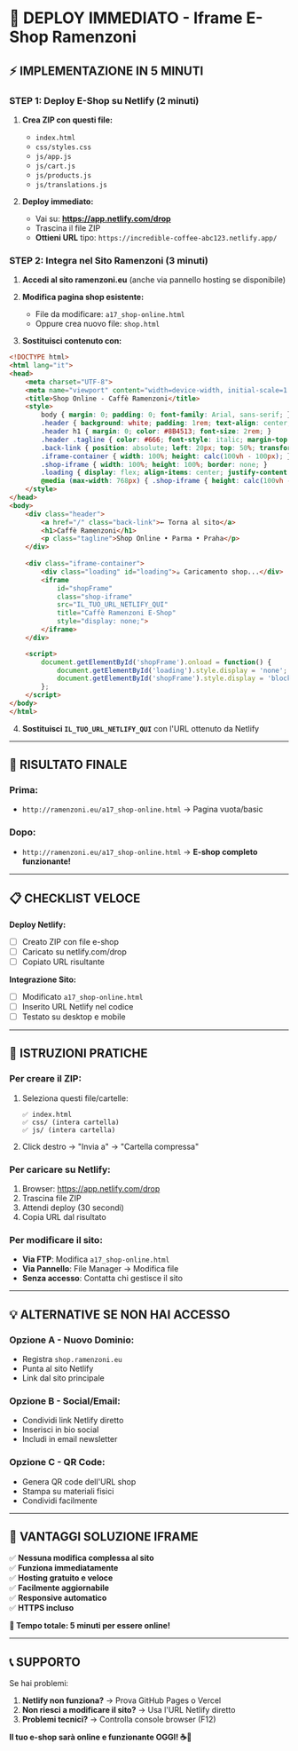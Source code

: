 # 🚀 DEPLOY IMMEDIATO - Iframe E-Shop Ramenzoni

## ⚡ **IMPLEMENTAZIONE IN 5 MINUTI**

### **STEP 1: Deploy E-Shop su Netlify (2 minuti)**

1. **Crea ZIP con questi file:**
   - `index.html`
   - `css/styles.css` 
   - `js/app.js`
   - `js/cart.js`
   - `js/products.js`
   - `js/translations.js`

2. **Deploy immediato:**
   - Vai su: **https://app.netlify.com/drop**
   - Trascina il file ZIP
   - **Ottieni URL** tipo: `https://incredible-coffee-abc123.netlify.app/`

### **STEP 2: Integra nel Sito Ramenzoni (3 minuti)**

1. **Accedi al sito ramenzoni.eu** (anche via pannello hosting se disponibile)

2. **Modifica pagina shop esistente:**
   - File da modificare: `a17_shop-online.html`
   - Oppure crea nuovo file: `shop.html`

3. **Sostituisci contenuto con:**
```html
<!DOCTYPE html>
<html lang="it">
<head>
    <meta charset="UTF-8">
    <meta name="viewport" content="width=device-width, initial-scale=1.0">
    <title>Shop Online - Caffè Ramenzoni</title>
    <style>
        body { margin: 0; padding: 0; font-family: Arial, sans-serif; }
        .header { background: white; padding: 1rem; text-align: center; box-shadow: 0 2px 10px rgba(0,0,0,0.1); }
        .header h1 { margin: 0; color: #8B4513; font-size: 2rem; }
        .header .tagline { color: #666; font-style: italic; margin-top: 5px; }
        .back-link { position: absolute; left: 20px; top: 50%; transform: translateY(-50%); text-decoration: none; color: #8B4513; font-weight: bold; }
        .iframe-container { width: 100%; height: calc(100vh - 100px); }
        .shop-iframe { width: 100%; height: 100%; border: none; }
        .loading { display: flex; align-items: center; justify-content: center; height: 200px; color: #8B4513; font-size: 1.2rem; }
        @media (max-width: 768px) { .shop-iframe { height: calc(100vh - 80px); } }
    </style>
</head>
<body>
    <div class="header">
        <a href="/" class="back-link">← Torna al sito</a>
        <h1>Caffè Ramenzoni</h1>
        <p class="tagline">Shop Online • Parma • Praha</p>
    </div>
    
    <div class="iframe-container">
        <div class="loading" id="loading">☕ Caricamento shop...</div>
        <iframe 
            id="shopFrame"
            class="shop-iframe" 
            src="IL_TUO_URL_NETLIFY_QUI"
            title="Caffè Ramenzoni E-Shop"
            style="display: none;">
        </iframe>
    </div>

    <script>
        document.getElementById('shopFrame').onload = function() {
            document.getElementById('loading').style.display = 'none';
            document.getElementById('shopFrame').style.display = 'block';
        };
    </script>
</body>
</html>
```

4. **Sostituisci `IL_TUO_URL_NETLIFY_QUI`** con l'URL ottenuto da Netlify

---

## 🎯 **RISULTATO FINALE**

### **Prima:**
- `http://ramenzoni.eu/a17_shop-online.html` → Pagina vuota/basic

### **Dopo:**
- `http://ramenzoni.eu/a17_shop-online.html` → **E-shop completo funzionante!**

---

## 📋 **CHECKLIST VELOCE**

**Deploy Netlify:**
- [ ] Creato ZIP con file e-shop
- [ ] Caricato su netlify.com/drop  
- [ ] Copiato URL risultante

**Integrazione Sito:**
- [ ] Modificato `a17_shop-online.html`
- [ ] Inserito URL Netlify nel codice
- [ ] Testato su desktop e mobile

---

## 🚀 **ISTRUZIONI PRATICHE**

### **Per creare il ZIP:**
1. Seleziona questi file/cartelle:
   ```
   ✅ index.html
   ✅ css/ (intera cartella)
   ✅ js/ (intera cartella)
   ```

2. Click destro → "Invia a" → "Cartella compressa"

### **Per caricare su Netlify:**
1. Browser: https://app.netlify.com/drop
2. Trascina file ZIP
3. Attendi deploy (30 secondi)
4. Copia URL dal risultato

### **Per modificare il sito:**
- **Via FTP**: Modifica `a17_shop-online.html`
- **Via Pannello**: File Manager → Modifica file
- **Senza accesso**: Contatta chi gestisce il sito

---

## 💡 **ALTERNATIVE SE NON HAI ACCESSO**

### **Opzione A - Nuovo Dominio:**
- Registra `shop.ramenzoni.eu` 
- Punta al sito Netlify
- Link dal sito principale

### **Opzione B - Social/Email:**
- Condividi link Netlify diretto
- Inserisci in bio social
- Includi in email newsletter

### **Opzione C - QR Code:**
- Genera QR code dell'URL shop
- Stampa su materiali fisici
- Condividi facilmente

---

## 🎉 **VANTAGGI SOLUZIONE IFRAME**

✅ **Nessuna modifica complessa al sito**  
✅ **Funziona immediatamente**  
✅ **Hosting gratuito e veloce**  
✅ **Facilmente aggiornabile**  
✅ **Responsive automatico**  
✅ **HTTPS incluso**  

**🎯 Tempo totale: 5 minuti per essere online!**

---

## 📞 **SUPPORTO**

Se hai problemi:
1. **Netlify non funziona?** → Prova GitHub Pages o Vercel
2. **Non riesci a modificare il sito?** → Usa l'URL Netlify diretto  
3. **Problemi tecnici?** → Controlla console browser (F12)

**Il tuo e-shop sarà online e funzionante OGGI! ☕🚀**
